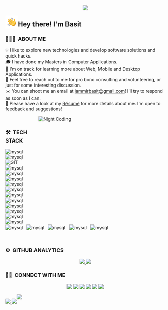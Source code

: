 <!--![BASIT MIR](https://raw.githubusercontent.com/AVS1508/AVS1508/master/assets/Aditya%20Vikram%20Singh%20Ban.jpg)-->
<p align="center">
<img src="./self.gif" height='400' />
</p>
<img alt="Night Coding" src="./Hand%20Wave.gif" width='40' align="left"/><h2>Hey there! I'm Basit 
<!--        <img src="https://visitor-badge.glitch.me/badge?page_id=basitmir" align="right"/> -->
</h2>


<!-- ## 👋 &nbsp;Hey there! I'm Basit -->

### 👨🏻‍💻 &nbsp;ABOUT ME

💡 I like to explore new technologies and develop software solutions and quick hacks.\
🎓 I have done my Masters in Computer Applications.\
🌱 I'm on track for learning more about Web, Mobile and Desktop Applications.\
💬 Feel free to reach out to me for pro bono consulting and volunteering, or just for some interesting discussion.\
✉️ You can shoot me an email at iammirbasit@gmail.com! I'll try to respond as soon as I can.\
📄 Please have a look at my [Résumé](https://www.basit.com/resume.html) for more details about me. I'm open to feedback and suggestions!
<!--✍️ &nbsp;In my free time, I pursue Graphic Design and Blog Writing as hobbies/side hustles.\ -->

<!--<img alt="Night Coding" src="https://raw.githubusercontent.com/AVS1508/AVS1508/master/assets/Night-Coding.gif" align="right"/>-->

<!-- <img alt="Night Coding" src="https://camo.githubusercontent.com/992babdffd8c74a1502de375fbdf7e4d54773242/68747470733a2f2f6d656469612e67697068792e636f6d2f6d656469612f53576f536b4e36447854737a71494b4571762f67697068792e676966" align="right" height="200" width="320"/> -->

<img alt="Night Coding" src="https://github.com/Adam-pw/Adam-pw/blob/main/animation_500_kxa883sd.gif" align="right" height="330" width="400"/></br>
### 🛠 &nbsp;TECH STACK
<p></p>

<p>
       <img src="https://braze-marketing-assets.s3.amazonaws.com/images/partner_logos/react-native.png" alt="mysql"  height="40"/>  &nbsp;
      <img src="https://www.vectorlogo.zone/logos/w3_html5/w3_html5-ar21.svg" alt="mysql"  height="40"/>  &nbsp;
      <img src="https://www.vectorlogo.zone/logos/git-scm/git-scm-ar21.svg" alt="GIT"  height="40"/>  &nbsp;
      <img src="https://www.vectorlogo.zone/logos/mysql/mysql-ar21.svg" alt="mysql"  height="40"/>  &nbsp;
        <img src="https://img.shields.io/badge/-05122A?style=flat-square&logo=C%2B%2B&logoColor=A8B9CC" alt="mysql"  height="30"/>  &nbsp;
      <img src="https://www.vectorlogo.zone/logos/netlifyapp_watercss/netlifyapp_watercss-ar21.svg" alt="mysql" height="40"/>  &nbsp;
       <img src="https://www.vectorlogo.zone/logos/reactjs/reactjs-ar21.svg" alt="mysql"  height="40"/>  &nbsp;
      <img src="https://www.vectorlogo.zone/logos/electronjs/electronjs-ar21.svg" alt="mysql"  height="40"/>  &nbsp;
      <img src="https://www.vectorlogo.zone/logos/javascript/javascript-ar21.svg" alt="mysql" height="40"/>  &nbsp;
      <img src="https://img.shields.io/badge/-05122A?style=flat-square&logo=C&logoColor=A8B9CC" alt="mysql"  height="30"/>  &nbsp;
       <img src="https://www.vectorlogo.zone/logos/nodejs/nodejs-ar21.svg" alt="mysql" height="40"/>  &nbsp;
      <img src="https://www.vectorlogo.zone/logos/getbootstrap/getbootstrap-ar21.svg" alt="mysql"  height="40"/>  &nbsp;
      <img src="https://www.vectorlogo.zone/logos/github/github-ar21.svg" alt="mysql"  height="40"/>  &nbsp;
       <img src="https://www.vectorlogo.zone/logos/jquery/jquery-ar21.svg" alt="mysql"  height="40"/>  &nbsp;
      <img src="https://img.shields.io/badge/-Redux-764ABC?style=flat-square&logo=redux&logoColor=white" alt="mysql"  height="30"/>  &nbsp;
       <img src="https://www.vectorlogo.zone/logos/flutterio/flutterio-ar21.svg" alt="mysql" height="40"/>  &nbsp;
       <img src="https://www.vectorlogo.zone/logos/laravel/laravel-ar21.svg" alt="mysql" height="40"/>  &nbsp;
       <img src="https://www.vectorlogo.zone/logos/php/php-ar21.svg" alt="mysql"  height="40"/>  &nbsp;
        <img src="https://cdn-media-1.freecodecamp.org/images/1*FDNeKIUeUnf0XdqHmi7nsw.png" alt="mysql"  height="40"/>  &nbsp;
      
</p></br>

### ⚙️ &nbsp;GITHUB ANALYTICS

<p align="center">
  <a href="https://basit-nickelfox.github.io/">
  <img width="49.5%" src="https://github-readme-stats-eight-theta.vercel.app/api?username=basit-nickelfox&show_icons=true&theme=dark&include_all_commits=true&count_private=true&hide_border=true" />
    <img width="49.5%" src="https://github-readme-streak-stats.herokuapp.com/?user=basit-nickelfox&theme=dark&hide_border=true" />
  </a>
</p>

### 🤝🏻 &nbsp;CONNECT WITH ME

<p align="center">
<a href="https://basitmir.github.io/"><img src="https://img.shields.io/badge/-basitmir.github.io-3423A6?style=flat&logo=Google-Chrome&logoColor=white"/></a>
<a href="https://in.linkedin.com/in/basitmir"><img src="https://img.shields.io/badge/-Basit%20Mir-0077B5?style=flat&logo=Linkedin&logoColor=white"/></a>
<a href="mailto:iammirbasit@gmail.com"><img src="https://img.shields.io/badge/-iammirbasit@gmail.com-D14836?style=flat&logo=Gmail&logoColor=white"/></a>
<a href="https://www.instagram.com/basit_mir/"><img src="https://img.shields.io/badge/-@basit_mir-E4405F?style=flat&logo=Instagram&logoColor=white"/></a>
<a href="https://www.facebook.com/basit.mir.9"><img src="https://img.shields.io/badge/-@basit.mir.9-1877F2?style=flat&logo=Facebook&logoColor=white"/></a>
<a href="https://twitter.com/iambasitmir"><img src="https://img.shields.io/badge/-@iambasitmir-1769FF?style=flat&logo=Twitter&logoColor=white"/></a>
</p>

<div style="display: flex; flex-direction: row;">


<p align="left">
  <a href="https://basitmir.github.io/">
  <img width="49.5%" src="https://github-readme-stats.vercel.app/api/top-langs/?username=basit-nickelfox&theme=dark&hide_border=true&layout=compact" />
<span>
<img  width="49.5%"   src="https://readme-jokes.vercel.app/api" />
<span>
  </a>
</p>
<img src="https://activity-graph.herokuapp.com/graph?username=basit-nickelfox&theme=react-dark&hide_border=true&area=true" />


